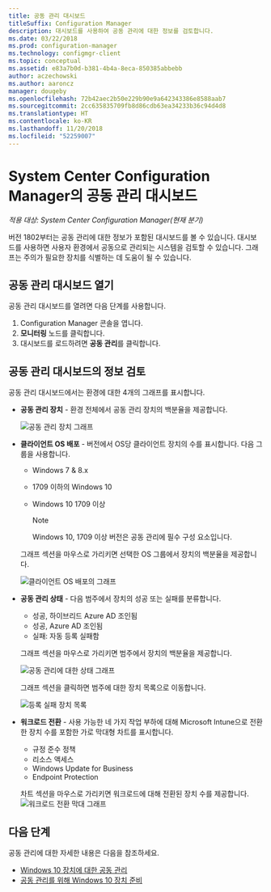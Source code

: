 ```yaml
---
title: 공동 관리 대시보드
titleSuffix: Configuration Manager
description: 대시보드를 사용하여 공동 관리에 대한 정보를 검토합니다.
ms.date: 03/22/2018
ms.prod: configuration-manager
ms.technology: configmgr-client
ms.topic: conceptual
ms.assetid: e83a7b0d-b381-4b4a-8eca-850385abbebb
author: aczechowski
ms.author: aaroncz
manager: dougeby
ms.openlocfilehash: 72b42aec2b50e229b90e9a642343386e8588aab7
ms.sourcegitcommit: 2cc635835709fb8d86cdb63ea34233b36c94d4d8
ms.translationtype: HT
ms.contentlocale: ko-KR
ms.lasthandoff: 11/20/2018
ms.locfileid: "52259007"
---
```

# <a name="co-management-dashboard-in-system-center-configuration-manager"></a>System Center Configuration Manager의 공동 관리 대시보드
*적용 대상: System Center Configuration Manager(현재 분기)*

버전 1802부터는 공동 관리에 대한 정보가 포함된 대시보드를 볼 수 있습니다. 대시보드를 사용하면 사용자 환경에서 공동으로 관리되는 시스템을 검토할 수 있습니다. 그래프는 주의가 필요한 장치를 식별하는 데 도움이 될 수 있습니다.<!--1356648-->

## <a name="open-the-co-management-dashboard"></a>공동 관리 대시보드 열기
공동 관리 대시보드를 열려면 다음 단계를 사용합니다. 

1. Configuration Manager 콘솔을 엽니다. 
2. **모니터링** 노드를 클릭합니다. 
3. 대시보드를 로드하려면 **공동 관리**를 클릭합니다.

## <a name="reviewing-information-in-the-co-management-dashboard"></a>공동 관리 대시보드의 정보 검토

공동 관리 대시보드에서는 환경에 대한 4개의 그래프를 표시합니다. 

- **공동 관리 장치** - 환경 전체에서 공동 관리 장치의 백분율을 제공합니다.

    ![공동 관리 장치 그래프](media\co-management-dashboard\Percent-Co-managed-graph.PNG)

- **클라이언트 OS 배포** - 버전에서 OS당 클라이언트 장치의 수를 표시합니다. 다음 그룹을 사용합니다. </br>
    - Windows 7 & 8.x
    - 1709 이하의 Windows 10
    - Windows 10 1709 이상

         > [!NOTE] 
         > Windows 10, 1709 이상 버전은 공동 관리에 필수 구성 요소입니다.

     그래프 섹션을 마우스로 가리키면 선택한 OS 그룹에서 장치의 백분율을 제공합니다.

     ![클라이언트 OS 배포의 그래프](media\co-management-dashboard\Co-management-OS-distribution-graph.PNG)

- **공동 관리 상태** - 다음 범주에서 장치의 성공 또는 실패를 분류합니다.
    - 성공, 하이브리드 Azure AD 조인됨
    - 성공, Azure AD 조인됨
    - 실패: 자동 등록 실패함
    
     그래프 섹션을 마우스로 가리키면 범주에서 장치의 백분율을 제공합니다. 

     ![공동 관리에 대한 상태 그래프](media\co-management-dashboard\Co-management-status-graph.PNG)

     그래프 섹션을 클릭하면 범주에 대한 장치 목록으로 이동합니다.
 
     ![등록 실패 장치 목록](media\co-management-dashboard\Enrollment-Failure_Device-List.PNG)


- **워크로드 전환** - 사용 가능한 네 가지 작업 부하에 대해 Microsoft Intune으로 전환한 장치 수를 포함한 가로 막대형 차트를 표시합니다.
    - 규정 준수 정책
    - 리소스 액세스
    - Windows Update for Business
    - Endpoint Protection

     차트 섹션을 마우스로 가리키면 워크로드에 대해 전환된 장치 수를 제공합니다. 
     ![워크로드 전환 막대 그래프](media\co-management-dashboard\Workload-Transition.PNG)


## <a name="next-steps"></a>다음 단계

공동 관리에 대한 자세한 내용은 다음을 참조하세요.
 - [Windows 10 장치에 대한 공동 관리](/sccm/core/clients/manage/co-management-overview)
 - [공동 관리를 위해 Windows 10 장치 준비](/sccm/core/clients/manage/co-management-prepare)

    
